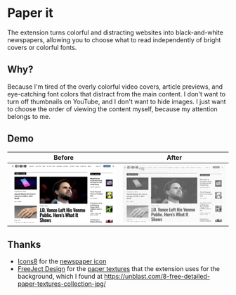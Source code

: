# Paper it

The extension turns colorful and distracting websites into black-and-white newspapers,
allowing you to choose what to read independently of bright covers or colorful fonts.

## Why?

Because I'm tired of the overly colorful video covers, article previews,
and eye-catching font colors that distract from the main content.
I don't want to turn off thumbnails on YouTube, and I don't want to hide images.
I just want to choose the order of viewing the content myself, because my attention belongs to me.

## Demo

| Before                                                | After                                               |
|-------------------------------------------------------|-----------------------------------------------------|
| ![wired.com with no extension](./screenshots/wired_before.png) | ![wired.com with the extension enabled](./screenshots/wired_after.png) |

## Thanks

- [Icons8](https://icons8.com) for the [newspaper icon](./icons//icons8-newspaper-48.png)
- [FreeJect Design](https://www.behance.net/freeject) for the [paper textures](./images)
that the extension uses for the background, which I found at https://unblast.com/8-free-detailed-paper-textures-collection-jpg/
